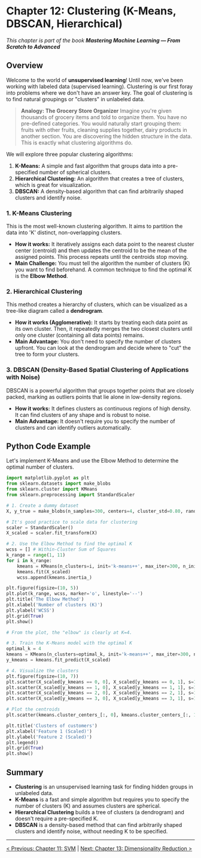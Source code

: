 # Chapter 12: Clustering (K-Means, DBSCAN, Hierarchical)

_This chapter is part of the book **Mastering Machine Learning — From Scratch to Advanced**_

## Overview

Welcome to the world of **unsupervised learning**! Until now, we've been working with labeled data (supervised learning). Clustering is our first foray into problems where we don't have an answer key. The goal of clustering is to find natural groupings or "clusters" in unlabeled data.

> **Analogy: The Grocery Store Organizer**
> Imagine you're given thousands of grocery items and told to organize them. You have no pre-defined categories. You would naturally start grouping them: fruits with other fruits, cleaning supplies together, dairy products in another section. You are discovering the hidden structure in the data. This is exactly what clustering algorithms do.

We will explore three popular clustering algorithms:
1.  **K-Means:** A simple and fast algorithm that groups data into a pre-specified number of spherical clusters.
2.  **Hierarchical Clustering:** An algorithm that creates a tree of clusters, which is great for visualization.
3.  **DBSCAN:** A density-based algorithm that can find arbitrarily shaped clusters and identify noise.

### 1. K-Means Clustering

This is the most well-known clustering algorithm. It aims to partition the data into 'K' distinct, non-overlapping clusters.

- **How it works:** It iteratively assigns each data point to the nearest cluster center (centroid) and then updates the centroid to be the mean of the assigned points. This process repeats until the centroids stop moving.
- **Main Challenge:** You must tell the algorithm the number of clusters (K) you want to find beforehand. A common technique to find the optimal K is the **Elbow Method**.

### 2. Hierarchical Clustering

This method creates a hierarchy of clusters, which can be visualized as a tree-like diagram called a **dendrogram**.

- **How it works (Agglomerative):** It starts by treating each data point as its own cluster. Then, it repeatedly merges the two closest clusters until only one cluster (containing all data points) remains.
- **Main Advantage:** You don't need to specify the number of clusters upfront. You can look at the dendrogram and decide where to "cut" the tree to form your clusters.

### 3. DBSCAN (Density-Based Spatial Clustering of Applications with Noise)

DBSCAN is a powerful algorithm that groups together points that are closely packed, marking as outliers points that lie alone in low-density regions.

- **How it works:** It defines clusters as continuous regions of high density. It can find clusters of any shape and is robust to noise.
- **Main Advantage:** It doesn't require you to specify the number of clusters and can identify outliers automatically.

## Python Code Example

Let's implement K-Means and use the Elbow Method to determine the optimal number of clusters.

```python
import matplotlib.pyplot as plt
from sklearn.datasets import make_blobs
from sklearn.cluster import KMeans
from sklearn.preprocessing import StandardScaler

# 1. Create a dummy dataset
X, y_true = make_blobs(n_samples=300, centers=4, cluster_std=0.80, random_state=42)

# It's good practice to scale data for clustering
scaler = StandardScaler()
X_scaled = scaler.fit_transform(X)

# 2. Use the Elbow Method to find the optimal K
wcss = [] # Within-Cluster Sum of Squares
k_range = range(1, 11)
for i in k_range:
    kmeans = KMeans(n_clusters=i, init='k-means++', max_iter=300, n_init=10, random_state=42)
    kmeans.fit(X_scaled)
    wcss.append(kmeans.inertia_)

plt.figure(figsize=(10, 5))
plt.plot(k_range, wcss, marker='o', linestyle='--')
plt.title('The Elbow Method')
plt.xlabel('Number of clusters (K)')
plt.ylabel('WCSS')
plt.grid(True)
plt.show()

# From the plot, the "elbow" is clearly at K=4.

# 3. Train the K-Means model with the optimal K
optimal_k = 4
kmeans = KMeans(n_clusters=optimal_k, init='k-means++', max_iter=300, n_init=10, random_state=42)
y_kmeans = kmeans.fit_predict(X_scaled)

# 4. Visualize the clusters
plt.figure(figsize=(10, 7))
plt.scatter(X_scaled[y_kmeans == 0, 0], X_scaled[y_kmeans == 0, 1], s=100, c='red', label='Cluster 1')
plt.scatter(X_scaled[y_kmeans == 1, 0], X_scaled[y_kmeans == 1, 1], s=100, c='blue', label='Cluster 2')
plt.scatter(X_scaled[y_kmeans == 2, 0], X_scaled[y_kmeans == 2, 1], s=100, c='green', label='Cluster 3')
plt.scatter(X_scaled[y_kmeans == 3, 0], X_scaled[y_kmeans == 3, 1], s=100, c='cyan', label='Cluster 4')

# Plot the centroids
plt.scatter(kmeans.cluster_centers_[:, 0], kmeans.cluster_centers_[:, 1], s=300, c='yellow', marker='*', label='Centroids')

plt.title('Clusters of customers')
plt.xlabel('Feature 1 (Scaled)')
plt.ylabel('Feature 2 (Scaled)')
plt.legend()
plt.grid(True)
plt.show()
```

## Summary

- **Clustering** is an unsupervised learning task for finding hidden groups in unlabeled data.
- **K-Means** is a fast and simple algorithm but requires you to specify the number of clusters (K) and assumes clusters are spherical.
- **Hierarchical Clustering** builds a tree of clusters (a dendrogram) and doesn't require a pre-specified K.
- **DBSCAN** is a density-based method that can find arbitrarily shaped clusters and identify noise, without needing K to be specified.

---

[< Previous: Chapter 11: SVM](./chapter-11-svm.md) | [Next: Chapter 13: Dimensionality Reduction >](./chapter-13-dimensionality-reduction.md)